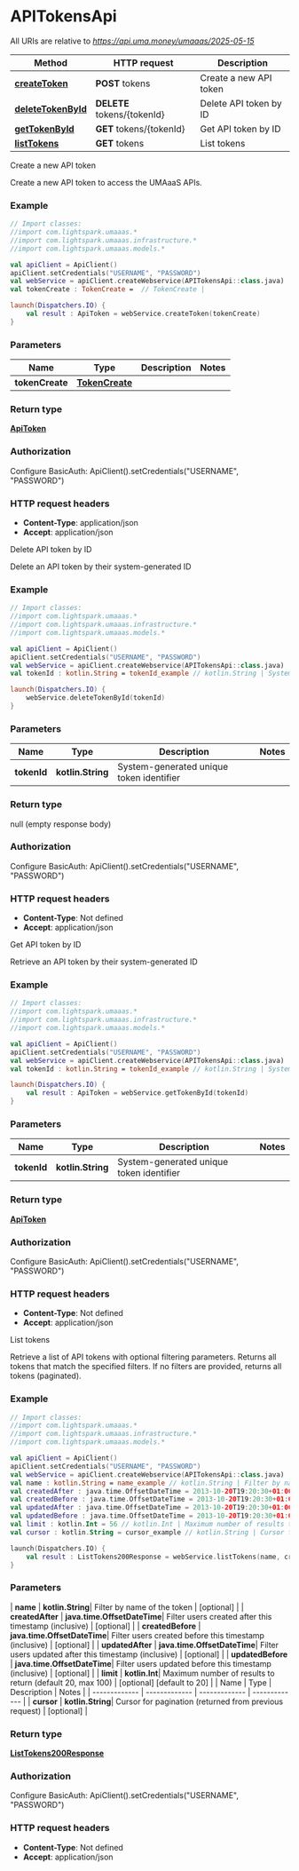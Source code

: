 # APITokensApi

All URIs are relative to *https://api.uma.money/umaaas/2025-05-15*

| Method | HTTP request | Description |
| ------------- | ------------- | ------------- |
| [**createToken**](APITokensApi.md#createToken) | **POST** tokens | Create a new API token |
| [**deleteTokenById**](APITokensApi.md#deleteTokenById) | **DELETE** tokens/{tokenId} | Delete API token by ID |
| [**getTokenById**](APITokensApi.md#getTokenById) | **GET** tokens/{tokenId} | Get API token by ID |
| [**listTokens**](APITokensApi.md#listTokens) | **GET** tokens | List tokens |



Create a new API token

Create a new API token to access the UMAaaS APIs.

### Example
```kotlin
// Import classes:
//import com.lightspark.umaaas.*
//import com.lightspark.umaaas.infrastructure.*
//import com.lightspark.umaaas.models.*

val apiClient = ApiClient()
apiClient.setCredentials("USERNAME", "PASSWORD")
val webService = apiClient.createWebservice(APITokensApi::class.java)
val tokenCreate : TokenCreate =  // TokenCreate | 

launch(Dispatchers.IO) {
    val result : ApiToken = webService.createToken(tokenCreate)
}
```

### Parameters
| Name | Type | Description  | Notes |
| ------------- | ------------- | ------------- | ------------- |
| **tokenCreate** | [**TokenCreate**](TokenCreate.md)|  | |

### Return type

[**ApiToken**](ApiToken.md)

### Authorization


Configure BasicAuth:
    ApiClient().setCredentials("USERNAME", "PASSWORD")

### HTTP request headers

 - **Content-Type**: application/json
 - **Accept**: application/json


Delete API token by ID

Delete an API token by their system-generated ID

### Example
```kotlin
// Import classes:
//import com.lightspark.umaaas.*
//import com.lightspark.umaaas.infrastructure.*
//import com.lightspark.umaaas.models.*

val apiClient = ApiClient()
apiClient.setCredentials("USERNAME", "PASSWORD")
val webService = apiClient.createWebservice(APITokensApi::class.java)
val tokenId : kotlin.String = tokenId_example // kotlin.String | System-generated unique token identifier

launch(Dispatchers.IO) {
    webService.deleteTokenById(tokenId)
}
```

### Parameters
| Name | Type | Description  | Notes |
| ------------- | ------------- | ------------- | ------------- |
| **tokenId** | **kotlin.String**| System-generated unique token identifier | |

### Return type

null (empty response body)

### Authorization


Configure BasicAuth:
    ApiClient().setCredentials("USERNAME", "PASSWORD")

### HTTP request headers

 - **Content-Type**: Not defined
 - **Accept**: application/json


Get API token by ID

Retrieve an API token by their system-generated ID

### Example
```kotlin
// Import classes:
//import com.lightspark.umaaas.*
//import com.lightspark.umaaas.infrastructure.*
//import com.lightspark.umaaas.models.*

val apiClient = ApiClient()
apiClient.setCredentials("USERNAME", "PASSWORD")
val webService = apiClient.createWebservice(APITokensApi::class.java)
val tokenId : kotlin.String = tokenId_example // kotlin.String | System-generated unique token identifier

launch(Dispatchers.IO) {
    val result : ApiToken = webService.getTokenById(tokenId)
}
```

### Parameters
| Name | Type | Description  | Notes |
| ------------- | ------------- | ------------- | ------------- |
| **tokenId** | **kotlin.String**| System-generated unique token identifier | |

### Return type

[**ApiToken**](ApiToken.md)

### Authorization


Configure BasicAuth:
    ApiClient().setCredentials("USERNAME", "PASSWORD")

### HTTP request headers

 - **Content-Type**: Not defined
 - **Accept**: application/json


List tokens

Retrieve a list of API tokens with optional filtering parameters. Returns all tokens that match the specified filters. If no filters are provided, returns all tokens (paginated). 

### Example
```kotlin
// Import classes:
//import com.lightspark.umaaas.*
//import com.lightspark.umaaas.infrastructure.*
//import com.lightspark.umaaas.models.*

val apiClient = ApiClient()
apiClient.setCredentials("USERNAME", "PASSWORD")
val webService = apiClient.createWebservice(APITokensApi::class.java)
val name : kotlin.String = name_example // kotlin.String | Filter by name of the token
val createdAfter : java.time.OffsetDateTime = 2013-10-20T19:20:30+01:00 // java.time.OffsetDateTime | Filter users created after this timestamp (inclusive)
val createdBefore : java.time.OffsetDateTime = 2013-10-20T19:20:30+01:00 // java.time.OffsetDateTime | Filter users created before this timestamp (inclusive)
val updatedAfter : java.time.OffsetDateTime = 2013-10-20T19:20:30+01:00 // java.time.OffsetDateTime | Filter users updated after this timestamp (inclusive)
val updatedBefore : java.time.OffsetDateTime = 2013-10-20T19:20:30+01:00 // java.time.OffsetDateTime | Filter users updated before this timestamp (inclusive)
val limit : kotlin.Int = 56 // kotlin.Int | Maximum number of results to return (default 20, max 100)
val cursor : kotlin.String = cursor_example // kotlin.String | Cursor for pagination (returned from previous request)

launch(Dispatchers.IO) {
    val result : ListTokens200Response = webService.listTokens(name, createdAfter, createdBefore, updatedAfter, updatedBefore, limit, cursor)
}
```

### Parameters
| **name** | **kotlin.String**| Filter by name of the token | [optional] |
| **createdAfter** | **java.time.OffsetDateTime**| Filter users created after this timestamp (inclusive) | [optional] |
| **createdBefore** | **java.time.OffsetDateTime**| Filter users created before this timestamp (inclusive) | [optional] |
| **updatedAfter** | **java.time.OffsetDateTime**| Filter users updated after this timestamp (inclusive) | [optional] |
| **updatedBefore** | **java.time.OffsetDateTime**| Filter users updated before this timestamp (inclusive) | [optional] |
| **limit** | **kotlin.Int**| Maximum number of results to return (default 20, max 100) | [optional] [default to 20] |
| Name | Type | Description  | Notes |
| ------------- | ------------- | ------------- | ------------- |
| **cursor** | **kotlin.String**| Cursor for pagination (returned from previous request) | [optional] |

### Return type

[**ListTokens200Response**](ListTokens200Response.md)

### Authorization


Configure BasicAuth:
    ApiClient().setCredentials("USERNAME", "PASSWORD")

### HTTP request headers

 - **Content-Type**: Not defined
 - **Accept**: application/json

